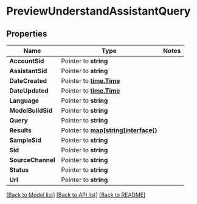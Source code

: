 # PreviewUnderstandAssistantQuery

## Properties
Name | Type | Notes
------------ | ------------- | -------------
**AccountSid** | Pointer to **string** | 
**AssistantSid** | Pointer to **string** | 
**DateCreated** | Pointer to [**time.Time**](time.Time.md) | 
**DateUpdated** | Pointer to [**time.Time**](time.Time.md) | 
**Language** | Pointer to **string** | 
**ModelBuildSid** | Pointer to **string** | 
**Query** | Pointer to **string** | 
**Results** | Pointer to [**map[string]interface{}**](.md) | 
**SampleSid** | Pointer to **string** | 
**Sid** | Pointer to **string** | 
**SourceChannel** | Pointer to **string** | 
**Status** | Pointer to **string** | 
**Url** | Pointer to **string** | 

[[Back to Model list]](../README.md#documentation-for-models) [[Back to API list]](../README.md#documentation-for-api-endpoints) [[Back to README]](../README.md)


